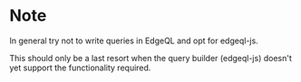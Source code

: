 # Note

In general try not to write queries in EdgeQL and opt for edgeql-js.

This should only be a last resort when the query builder (edgeql-js) doesn't yet support the functionality required.
